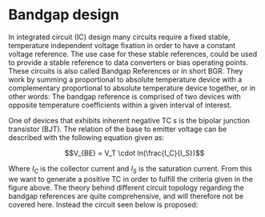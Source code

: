 # Bandgap design

In integrated circuit (IC) design many circuits require a fixed stable, temperature independent voltage fixation in order to have a constant voltage reference.
The use case for these stable references, could be used to provide a stable reference to data converters or bias operating points. These circuits is also called Bandgap References or in short BGR. 
They work by summing a proportional to absolute temperature device with a complementary proportional to absolute temperature device together, or in other words: The bandgap reference is comprised of two 
devices with opposite temperature coefficients within a given interval of interest.

 One of devices that exhibits inherent negative TC s is the bipolar junction transistor (BJT). The relation of the base to emitter voltage can be described with the following equation given as:

$$V_{BE} = V_T \cdot ln(\frac{I_C}{I_S})$$

Where $I_C$ is the collector current and $I_S$ is the saturation current. From this we want to generate a positive TC in order to fulfill the criteria given in the figure above. 
The theory behind different circuit topology regarding the bandgap references are quite comprehensive, and will therefore not be covered here. Instead the circuit seen below is proposed:

